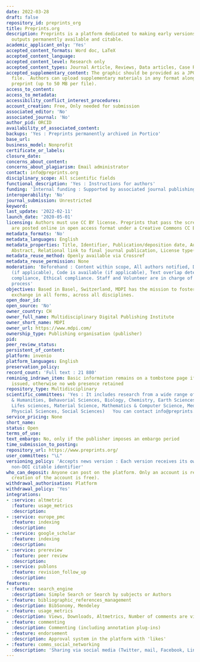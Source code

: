 ```yaml
---
date: 2022-03-28
draft: false
repository_id: preprints_org
title: Preprints.org
description: Preprints is a platform dedicated to making early versions of research
  outputs permanently available and citable.
academic_applicant_only: 'Yes'
accepted_content_formats: Word doc, LaTeX
accepted_content_language:
accepted_content_level: Research only
accepted_content_types: Journal Article, Reviews, Data articles, Case Reports, Preprints
accepted_supplementary_content: The graphic should be provided as a JPG, PNG or GIF
  file.  Authors can upload supplementary materials in any format along with their
  preprint (up to 50 MB per file).
access_to_content:
access_to_metadata:
accessibility_conflict_interest_procedures:
account_creation: Free, Only needed for submission
associated_editor: 'No'
associated_journal: 'No'
author_pid: ORCID
availability_of_associated_content:
backups: 'Yes : Preprints permanently archived in Portico'
base_url:
business_model: Nonprofit
certificate_or_labels:
closure_date:
concerns_about_content:
concerns_about_plagiarism: Email administrator
contact: info@preprints.org
disciplinary_scope: All scientific fields
functional_description: 'Yes : Instructions for authors'
funding: 'Internal funding : Supported by associated journal publishing'
interoperability: 'No'
journal_submission: Unrestricted
keyword:
last_update: '2022-02-11'
launch_date: '2020-05-01'
licensing: Authors must use CC BY license. Preprints that pass the screening process
  are posted online in open access format under a Creative Commons CC BY 4.0 license.
metadata_formats: 'No'
metadata_languages: English
metadata_properties: Title, Identifier, Publication/deposition date, Author name(s),
  Abstract, Relational link to final journal publication, License type(s)
metadata_reuse_method: Openly available via Crossref
metadata_reuse_permission: None
moderation: 'Beforehand : Content within scope, All authors notified, Data is available
  (if applicable), Code is available (if applicable), Text overlap detection, Legal
  compliance, Ethical compliance. Staff and Volunteer are in charge of the screening
  process'
objectives: Based in Basel, Switzerland, MDPI has the mission to foster open scientific
  exchange in all forms, across all disciplines.
open_doar_id:
open_source: 'No'
owner_country: CH
owner_full_name: Multidisciplinary Digital Publishing Institute
owner_short_name: MDPI
owner_url: https://www.mdpi.com/
ownership_type: Publishing organisation (publisher)
pid:
peer_review_status:
persistent_of_content:
platform: invenio
platform_languages: English
preservation_policy:
record_count: 'Full text : 21 880'
remining_indrawn_item: Basic information remains on a tombstone page if DOI has been
  issued, otherwise no web presence retained
repository_type: Multidisciplinary
scientific_committees: 'Yes : It includes research from a wide range of subjects (Art
  & Humanities, Behavorial Sciences, Biology, Chemistry, Earth Sciences, Engineering,
  Lifes sciences, Material Science, Mathematics & Computer Science, Medicine & Pharmacology,
  Physcial Sciences, Social Sciences)   You can contact info@preprints.org with a copy of your CV to make an application.'
service_pricing: None
short_name:
status: Open
terms_of_use:
text_embargo: No, only if the publisher imposes an embargo period
time_submission_to_posting:
repository_url: https://www.preprints.org/
user_committees: "\L"
versioning_policy: 'Accepts news version : Each version receives its own DOI and own
  non-DOI citable identifier'
who_can_deposit: Anyone can post on the platform. Only an account is required ( The
  creation of the account is free).
withdrawal_authorisation: Platform
withdrawal_policy: 'Yes'
integrations:
- :service: altmetric
  :feature: usage_metrics
  :description:
- :service: europe_pmc
  :feature: indexing
  :description:
- :service: google_scholar
  :feature: indexing
  :description:
- :service: prereview
  :feature: peer review
  :description:
- :service: publons
  :feature: revision_follow_up
  :description:
features:
- :feature: search_engine
  :description: Simple Search or Search by subjects or Authors
- :feature: bibliographic_references_management
  :description: BibSonomy, Mendeley
- :feature: usage_metrics
  :description: Views, Downloads, Altmetrics, Number of comments are visible to everyone
- :feature: commenting
  :description: Commenting (including annotation plug-ins)
- :feature: endorsement
  :description: Approval system in the platform with 'likes'
- :feature: comms_social_networking
  :description: 'Sharing via social media (Twitter, mail, Facebook, LinkedIn)      '
---
```



